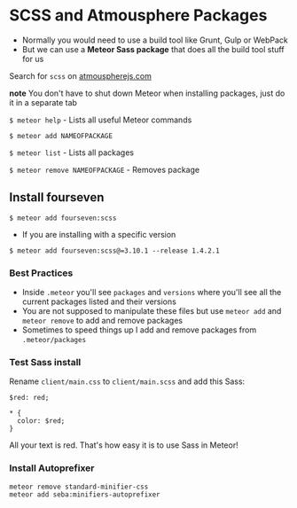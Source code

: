 # SCSS and Atmousphere Packages
* Normally you would need to use a build tool like Grunt, Gulp or WebPack
* But we can use a **Meteor Sass package** that does all the build tool stuff for us

Search for `scss` on [atmouspherejs.com](https://atmospherejs.com/)

**note** You don't have to shut down Meteor when installing packages, just do it in a separate tab

`$ meteor help` - Lists all useful Meteor commands

`$ meteor add NAMEOFPACKAGE`

`$ meteor list` - Lists all packages

`$ meteor remove NAMEOFPACKAGE` - Removes package

## Install fourseven
`$ meteor add fourseven:scss`

* If you are installing with a specific version

`$ meteor add fourseven:scss@=3.10.1 --release 1.4.2.1`

### Best Practices 
* Inside `.meteor` you'll see `packages` and `versions` where you'll see all the current packages listed and their versions
* You are not supposed to manipulate these files but use `meteor add` and `meteor remove` to add and remove packages
* Sometimes to speed things up I add and remove packages from `.meteor/packages`

### Test Sass install
Rename `client/main.css` to `client/main.scss` and add this Sass:

```
$red: red;

* {
  color: $red;
}
```

All your text is red. That's how easy it is to use Sass in Meteor!

### Install Autoprefixer
```
meteor remove standard-minifier-css
meteor add seba:minifiers-autoprefixer
```
